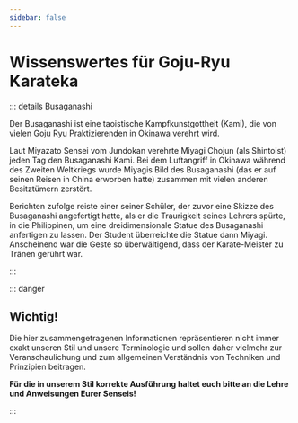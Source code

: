 ```yaml
---
sidebar: false
---
```


# Wissenswertes für Goju-Ryu Karateka

<rellaxImage imgBg='/wiki/busaganashiBg.jpg' imgFront='/wiki/busaganashi.png' />

::: details Busaganashi

Der Busaganashi ist eine taoistische Kampfkunstgottheit (Kami), die von vielen Goju Ryu Praktizierenden in Okinawa verehrt wird.

Laut Miyazato Sensei vom Jundokan verehrte Miyagi Chojun (als Shintoist) jeden Tag den Busaganashi Kami. Bei dem Luftangriff in Okinawa während des Zweiten Weltkriegs wurde Miyagis Bild des Busaganashi (das er auf seinen Reisen in China erworben hatte) zusammen mit vielen anderen Besitztümern zerstört.

Berichten zufolge reiste einer seiner Schüler, der zuvor eine Skizze des Busaganashi angefertigt hatte, als er die Traurigkeit seines Lehrers spürte, in die Philippinen, um eine dreidimensionale Statue des Busaganashi anfertigen zu lassen. Der Student überreichte die Statue dann Miyagi. Anscheinend war die Geste so überwältigend, dass der Karate-Meister zu Tränen gerührt war.

:::

::: danger

## Wichtig!

Die hier zusammengetragenen Informationen repräsentieren nicht immer exakt unseren Stil und unsere Terminologie und sollen daher vielmehr zur Veranschaulichung und zum allgemeinen Verständnis von Techniken und Prinzipien beitragen.

**Für die in unserem Stil korrekte Ausführung haltet euch bitte an die Lehre und Anweisungen Eurer Senseis!**

:::

<showWikiLinks />
